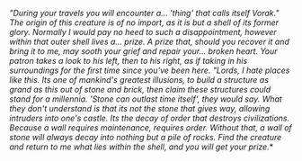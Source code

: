 *"During your travels you will encounter a... 'thing' that calls itself Vorak." The origin of this creature is of no import, as it is but a shell of its former glory. Normally I would pay no heed to such a disappointment, however within that outer shell lives a... prize. A prize that, should you recover it and bring it to me, may sooth your grief and repair your... broken heart.
*Your patron takes a look to his left, then to his right, as if taking in his surroundings for the first time since you've been here. "Lords, I hate places like this. Its one of mankind's greatest illusions, to build a structure as grand as this out of stone and brick, then claim these structures could stand for a millennia. 'Stone can outlast time itself', they would say.*
*What they don't understand is that its not the stone that gives way, allowing intruders into one's castle. Its the decay of order that destroys civilizations. Because a wall requires maintenance, requires order. Without that, a wall of stone will always decay into nothing but a pile of rocks.*
*Find the creature and return to me what lies within the shell, and you will get your prize.***